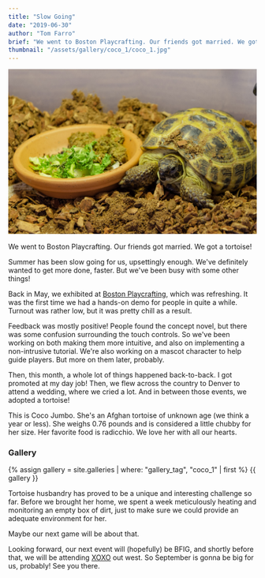 ```yaml
---
title: "Slow Going"
date: "2019-06-30"
author: "Tom Farro"
brief: "We went to Boston Playcrafting. Our friends got married. We got a tortoise!"
thumbnail: "/assets/gallery/coco_1/coco_1.jpg"
---
```


![coco](../assets/gallery/coco_1/coco_1.jpg)

We went to Boston Playcrafting. Our friends got married. We got a tortoise!

Summer has been slow going for us, upsettingly enough. We've definitely wanted to get more done, faster. But we've been busy with some other things!

<!--more-->

Back in May, we exhibited at [Boston Playcrafting][playcraft], which was refreshing. It was the first time we had a hands-on demo for people in quite a while. Turnout was rather low, but it was pretty chill as a result.

Feedback was mostly positive! People found the concept novel, but there was some confusion surrounding the touch controls. So we've been working on both making them more intuitive, and also on implementing a non-intrusive tutorial. We're also working on a mascot character to help guide players. But more on them later, probably.

Then, this month, a whole lot of things happened back-to-back. I got promoted at my day job! Then, we flew across the country to Denver to attend a wedding, where we cried a lot. And in between those events, we adopted a tortoise!

This is Coco Jumbo. She's an Afghan tortoise of unknown age (we think a year or less). She weighs 0.76 pounds and is considered a little chubby for her size. Her favorite food is radicchio. We love her with all our hearts.

<div>
  <h3 id="gallery">Gallery</h3>
  {% assign gallery = site.galleries | where: "gallery_tag", "coco_1" | first %}
  {{ gallery }}
</div>

Tortoise husbandry has proved to be a unique and interesting challenge so far. Before we brought her home, we spent a week meticulously heating and monitoring an empty box of dirt, just to make sure we could provide an adequate environment for her. 

Maybe our next game will be about that.


Looking forward, our next event will (hopefully) be BFIG, and shortly before that, we will be attending [XOXO][xoxo] out west. So September is gonna be big for us, probably! See you there.


[garden]: ../games/garden
[playcraft]: ../articles/2019-05-03-playcraft-spring
[xoxo]: https://2019.xoxofest.com/
